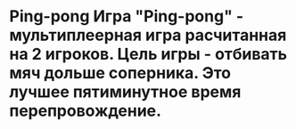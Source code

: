 # Ping-pong Игра "Ping-pong" -  мультиплеерная игра расчитанная на 2 игроков. Цель игры - отбивать мяч дольше соперника. Это лучшее пятиминутное время перепровождение.
